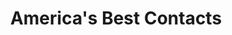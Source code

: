 ---
title: "America's Best Contacts"
url: /owings-mills-circle/americas-best-contacts/
shop: optician
---